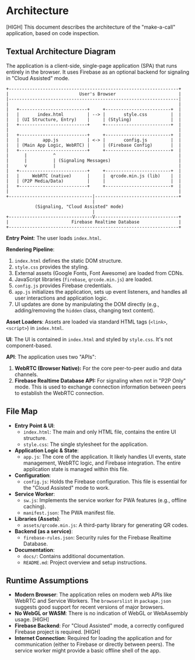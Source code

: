 # Architecture

[HIGH] This document describes the architecture of the "make-a-call" application, based on code inspection.

## Textual Architecture Diagram

The application is a client-side, single-page application (SPA) that runs entirely in the browser. It uses Firebase as an optional backend for signaling in "Cloud Assisted" mode.

```
+-----------------------------------------------------------------+
|                           User's Browser                        |
|-----------------------------------------------------------------|
|                                                                 |
|   +--------------------------+     +-------------------------+  |
|   |       index.html         | --> |       style.css         |  |
|   | (UI Structure, Entry)    |     | (Styling)               |  |
|   +--------------------------+     +-------------------------+  |
|                                                                 |
|   +--------------------------+     +-------------------------+  |
|   |         app.js           | <-> |       config.js         |  |
|   | (Main App Logic, WebRTC) |     | (Firebase Config)       |  |
|   +--------------------------+     +-------------------------+  |
|      |          ^                                               |
|      |          | (Signaling Messages)                          |
|      v          |                                               |
|   +--------------------------+     +-------------------------+  |
|   |     WebRTC (native)      |     |  qrcode.min.js (lib)    |  |
|   | (P2P Media/Data)         |     |                         |  |
|   +--------------------------+     +-------------------------+  |
|                                                                 |
+--------------------------------|--------------------------------+
                                 |
           (Signaling, "Cloud Assisted" mode)
                                 |
+--------------------------------V--------------------------------+
|                        Firebase Realtime Database               |
+-----------------------------------------------------------------+

```

**Entry Point**: The user loads `index.html`.

**Rendering Pipeline**:
1.  `index.html` defines the static DOM structure.
2.  `style.css` provides the styling.
3.  External assets (Google Fonts, Font Awesome) are loaded from CDNs.
4.  JavaScript libraries (`firebase`, `qrcode.min.js`) are loaded.
5.  `config.js` provides Firebase credentials.
6.  `app.js` initializes the application, sets up event listeners, and handles all user interactions and application logic.
7.  UI updates are done by manipulating the DOM directly (e.g., adding/removing the `hidden` class, changing text content).

**Asset Loaders**: Assets are loaded via standard HTML tags (`<link>`, `<script>`) in `index.html`.

**UI**: The UI is contained in `index.html` and styled by `style.css`. It's not component-based.

**API**: The application uses two "APIs":
1.  **WebRTC (Browser Native):** For the core peer-to-peer audio and data channels.
2.  **Firebase Realtime Database API:** For signaling when not in "P2P Only" mode. This is used to exchange connection information between peers to establish the WebRTC connection.

## File Map

*   **Entry Point & UI**:
    *   `index.html`: The main and only HTML file, contains the entire UI structure.
    *   `style.css`: The single stylesheet for the application.
*   **Application Logic & State**:
    *   `app.js`: The core of the application. It likely handles UI events, state management, WebRTC logic, and Firebase integration. The entire application state is managed within this file.
*   **Configuration**:
    *   `config.js`: Holds the Firebase configuration. This file is essential for the "Cloud Assisted" mode to work.
*   **Service Worker**:
    *   `sw.js`: Implements the service worker for PWA features (e.g., offline caching).
    *   `manifest.json`: The PWA manifest file.
*   **Libraries (Assets)**:
    *   `assets/qrcode.min.js`: A third-party library for generating QR codes.
*   **Backend (as a service)**:
    *   `firebase-rules.json`: Security rules for the Firebase Realtime Database.
*   **Documentation**:
    *   `docs/`: Contains additional documentation.
    *   `README.md`: Project overview and setup instructions.

## Runtime Assumptions

*   **Modern Browser**: The application relies on modern web APIs like WebRTC and Service Workers. The `browserslist` in `package.json` suggests good support for recent versions of major browsers.
*   **No WebGL or WASM**: There is no indication of WebGL or WebAssembly usage. [HIGH]
*   **Firebase Backend**: For "Cloud Assisted" mode, a correctly configured Firebase project is required. [HIGH]
*   **Internet Connection**: Required for loading the application and for communication (either to Firebase or directly between peers). The service worker might provide a basic offline shell of the app.

